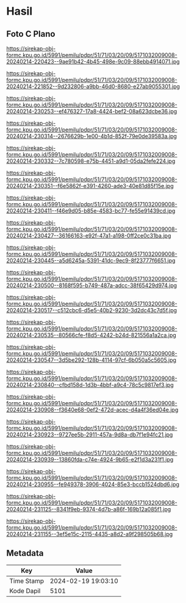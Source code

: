 # Hasil

## Foto C Plano

https://sirekap-obj-formc.kpu.go.id/5991/pemilu/pdpr/51/71/03/20/09/5171032009008-20240214-220423--9ae91b42-4b45-498e-9c09-88ebb4914071.jpg

https://sirekap-obj-formc.kpu.go.id/5991/pemilu/pdpr/51/71/03/20/09/5171032009008-20240214-221852--9d232806-a9bb-46d0-8680-e27ab9055301.jpg

https://sirekap-obj-formc.kpu.go.id/5991/pemilu/pdpr/51/71/03/20/09/5171032009008-20240214-230253--ef476327-17a8-4424-bef2-08a623dcbe36.jpg

https://sirekap-obj-formc.kpu.go.id/5991/pemilu/pdpr/51/71/03/20/09/5171032009008-20240214-230314--2676629b-1e00-4b1d-852f-79e0de39583a.jpg

https://sirekap-obj-formc.kpu.go.id/5991/pemilu/pdpr/51/71/03/20/09/5171032009008-20240214-230332--7c780598-e75b-4451-a9d1-05da2fefe224.jpg

https://sirekap-obj-formc.kpu.go.id/5991/pemilu/pdpr/51/71/03/20/09/5171032009008-20240214-230351--f6e5862f-e391-4260-ade3-40e81d85f15e.jpg

https://sirekap-obj-formc.kpu.go.id/5991/pemilu/pdpr/51/71/03/20/09/5171032009008-20240214-230411--f46e9d05-b85e-4583-bc77-fe55e91439cd.jpg

https://sirekap-obj-formc.kpu.go.id/5991/pemilu/pdpr/51/71/03/20/09/5171032009008-20240214-230427--36166163-e92f-47a1-a198-0ff2ce0c31ba.jpg

https://sirekap-obj-formc.kpu.go.id/5991/pemilu/pdpr/51/71/03/20/09/5171032009008-20240214-230445--a5d6245a-5391-41dc-9ec9-8f23777f6651.jpg

https://sirekap-obj-formc.kpu.go.id/5991/pemilu/pdpr/51/71/03/20/09/5171032009008-20240214-230500--8168f595-b749-487a-adcc-38f65429d974.jpg

https://sirekap-obj-formc.kpu.go.id/5991/pemilu/pdpr/51/71/03/20/09/5171032009008-20240214-230517--c512cbc6-d5e5-40b2-9230-3d2dc43c7d5f.jpg

https://sirekap-obj-formc.kpu.go.id/5991/pemilu/pdpr/51/71/03/20/09/5171032009008-20240214-230535--80566cfe-f8d5-4242-b24d-821556a1a2ca.jpg

https://sirekap-obj-formc.kpu.go.id/5991/pemilu/pdpr/51/71/03/20/09/5171032009008-20240214-230547--3d5be292-128b-4114-97cf-6b050a5c5605.jpg

https://sirekap-obj-formc.kpu.go.id/5991/pemilu/pdpr/51/71/03/20/09/5171032009008-20240214-230840--cfbd158d-1d3b-4bbf-a9c4-78c5c9817ef3.jpg

https://sirekap-obj-formc.kpu.go.id/5991/pemilu/pdpr/51/71/03/20/09/5171032009008-20240214-230908--f3640e68-0ef2-472d-acec-d4a4f36ed04e.jpg

https://sirekap-obj-formc.kpu.go.id/5991/pemilu/pdpr/51/71/03/20/09/5171032009008-20240214-230923--9727ee5b-2911-457a-9d8a-db7f1e94fc21.jpg

https://sirekap-obj-formc.kpu.go.id/5991/pemilu/pdpr/51/71/03/20/09/5171032009008-20240214-230939--13860fda-c74e-4924-9b65-e2f1d3a231f1.jpg

https://sirekap-obj-formc.kpu.go.id/5991/pemilu/pdpr/51/71/03/20/09/5171032009008-20240214-230955--fe949378-3906-4024-85e3-bccb1524dbd6.jpg

https://sirekap-obj-formc.kpu.go.id/5991/pemilu/pdpr/51/71/03/20/09/5171032009008-20240214-231125--8341f9eb-9374-4d7b-a86f-169b12a085f1.jpg

https://sirekap-obj-formc.kpu.go.id/5991/pemilu/pdpr/51/71/03/20/09/5171032009008-20240214-231155--3ef5e15c-2115-4435-a8d2-a9f298505b68.jpg


## Metadata

| Key        | Value               |
| ---------- | ------------------- |
| Time Stamp | 2024-02-19 19:03:10 |
| Kode Dapil | 5101                |



